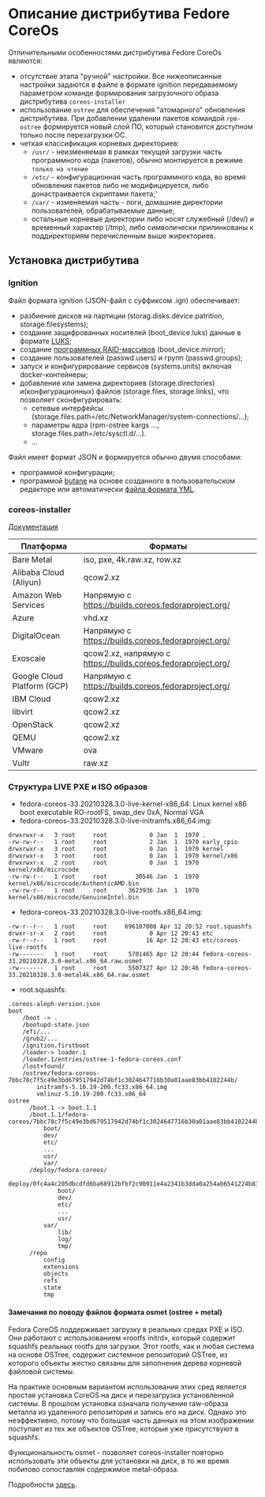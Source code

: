 # Описание дистрибутива Fedore CoreOs

Отличительными особенностями дистрибутива Fedore CoreOs являются:
- отсутствие этапа "ручной" настройки. Все нижеописанные настройки задаются в файле в формате ignition передаваемому параметром команде формирования загрузочного образа дистрибутива `coreos-installer` 
- использование `ostree` для обеспечения "атомарного" обновления дистрибутива. При добавлении удалении пакетов командой `rpm-ostree` формируется новый слой ПО, который становится доступном только после перезагрузки ОС.
- четкая классификация корневых директориев:
  * `/usr/` - неизменяемая в рамках текущей загрузки часть программного кода (пакетов), обычно монтируется в режиме `только на чтение`
  * `/etc/` - конфигурационная часть программного кода, во время обновления пакетов либо не модифицируется, либо донастраивается скриптами пакета;'
  * `/var/` - изменяемая часть - логи, домашние директории пользователей, обрабатываемые данные;
  * остальные корневые директории либо носят служебный (/dev/) и временный характер (/tmp), либо символически прилинкованы к поддиректориям перечисленным выше жиректориев.
  


## Установка дистрибутива

### Ignition

Файл формата ignition (JSON-файл с суффиксом .ign) обеспечивает:
 - разбиение дисков на партиции (storag.disks.device.patrition, storage.filesystems);
 - создание защифрованных носителей (boot_device.luks) данные в формате [LUKS](https://coreos.github.io/butane/examples/#luks-encrypted-storage);
 - создание [программных RAID-массивов](https://coreos.github.io/butane/examples/#mirrored-boot-disk) (boot_device.mirror);
 - создание пользователей (passwd.users) и групп (passwd.groups);
 - запуск и конфигурирование сервисов (systems.units) включая docker-контейнеры;
 - добавление или замена директориев (storage.directories) и(конфигурационных) файлов (storage.files, storage.links), что позволяет сконфигурировать:
    * сетевые интерфейсы (storage.files.path=/etc/NetworkManager/system-connections/...);  
    * параметры ядра (rpm-ostree kargs ..., storage.files.path=/etc/sysctl.d/...).
    * ...
   
Файл имеет формат JSON и формируется обычно двумя способами:
- программой конфигурации;
- программой [butane](https://coreos.github.io/butane/) на основе созданного в пользовательском редакторе или автоматически [файла формата YML](https://coreos.github.io/butane/examples/). 

### coreos-installer

[Документация](https://coreos.github.io/coreos-installer/)

Платформа | Форматы 
-----------|----------
Bare Metal | iso, pxe,  4k.raw.xz, row.xz
Alibaba Cloud (Aliyun) | qcow2.xz
Amazon Web Services | Напрямую с https://builds.coreos.fedoraproject.org/
Azure | vhd.xz
DigitalOcean | Напрямую с https://builds.coreos.fedoraproject.org/
Exoscale| qcow2.xz, напрямую с https://builds.coreos.fedoraproject.org/
Google Cloud Platform (GCP) | Напрямую с https://builds.coreos.fedoraproject.org/
IBM Cloud | qcow2.xz
libvirt | qcow2.xz
OpenStack | qcow2.xz
QEMU | qcow2.xz
VMware | ova
Vultr | raw.xz


### Структура LIVE PXE и ISO образов

- fedora-coreos-33.20210328.3.0-live-kernel-x86_64:        Linux kernel x86 boot executable RO-rootFS, swap_dev 0xA, Normal VGA
- fedora-coreos-33.20210328.3.0-live-initramfs.x86_64.img:
```
drwxrwxr-x   3 root     root            0 Jan  1  1970 .
-rw-rw-r--   1 root     root            2 Jan  1  1970 early_cpio
drwxrwxr-x   3 root     root            0 Jan  1  1970 kernel
drwxrwxr-x   3 root     root            0 Jan  1  1970 kernel/x86
drwxrwxr-x   2 root     root            0 Jan  1  1970 kernel/x86/microcode
-rw-rw-r--   1 root     root        30546 Jan  1  1970 kernel/x86/microcode/AuthenticAMD.bin
-rw-rw-r--   1 root     root      3623936 Jan  1  1970 kernel/x86/microcode/GenuineIntel.bin
```
- fedora-coreos-33.20210328.3.0-live-rootfs.x86_64.img:
```
-rw-r--r--   1 root     root     696107008 Apr 12 20:52 root.squashfs
drwxr-sr-x   2 root     root            0 Apr 12 20:43 etc
-rw-r--r--   1 root     root           16 Apr 12 20:43 etc/coreos-live-rootfs
-rw-------   1 root     root      5701465 Apr 12 20:44 fedora-coreos-33.20210328.3.0-metal.x86_64.raw.osmet
-rw-------   1 root     root      5507327 Apr 12 20:46 fedora-coreos-33.20210328.3.0-metal4k.x86_64.raw.osmet
```
  * root.squashfs:
```
.coreos-aleph-version.json
boot
    /boot -> .
    /bootupd-state.json
    /efi/...
    /grub2/...
    /ignition.firstboot
    /loader-> loader.1
    /loader.1/entries/ostree-1-fedora-coreos.conf
    /lost+found/
    /ostree/fedora-coreos-7bbc78c7f5c49e3bd679517942d74bf1c3024647716b30a01aae83bb4102244b/
        initramfs-5.10.19-200.fc33.x86_64.img
        vmlinuz-5.10.19-200.fc33.x86_64
ostree
      /boot.1 -> boot.1.1
      /boot.1.1/fedora-coreos/7bbc78c7f5c49e3bd679517942d74bf1c3024647716b30a01aae83bb4102244b/0/
          boot/
          dev/
          etc/
          ...
          usr/
          var/
      /deploy/fedora-coreos/
          deploy/0fc4a4c205dbcdfd6ba68912bfbf2c90911e4a2341b3dda0a254ab6541224b83.0
              boot/
              dev/
              etc/
              ...
              usr/
          var/
              lib/
              log/
              tmp/
      /repo
          config
          extensions
          objects
          refs
          state
          tmp 
```

#### Замечания по поводу файлов формата osmet (ostree + metal)

Fedora  CoreOS поддерживает загрузку в реальных средах PXE и ISO. Они работают с использованием «rootfs initrd», который содержит squashfs реальных rootfs для загрузки. Этот rootfs, как и любая система на основе OSTree, содержит системное репозиторий OSTree, из которого объекты жестко связаны для заполнения дерева корневой файловой системы.

На практике основным вариантом использования этих сред является простая установка CoreOS на диск и перезагрузка установленной системы. В прошлом установка означала получение raw-образа металла из удаленного репозитория и запись его на диск. Однако это неэффективно, потому что большая часть данных на этом изображении поступает из тех же объектов OSTree, которые уже присутствуют в squashfs.

Функциональность osmet - позволяет coreos-installer повторно использовать эти объекты для установки на диск, в то же время побитово сопоставляя содержимое metal-образа. 

Подробности [здесь](https://coreos.github.io/coreos-installer/osmet/).

